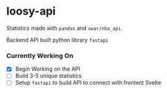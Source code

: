 # loosy-api

Statistics made with `pandas` and `swar/nba_api`.

Backend API built python library `fastapi`

### Currently Working On

- [X] Begin Working on the API
- [ ] Build 3-5 unique statistics
- [ ] Setup `fastapi` to build API to connect with frontent Svelte
